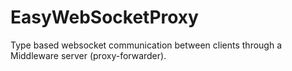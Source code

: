 # EasyWebSocketProxy
Type based websocket communication between clients through a Middleware server (proxy-forwarder).
